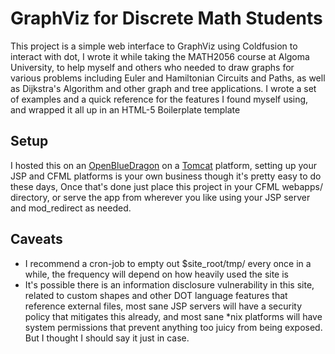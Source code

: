 # GraphViz for Discrete Math Students

This project is a simple web interface to GraphViz using Coldfusion to interact
with dot, I wrote it while taking the MATH2056 course at Algoma University, to
help myself and others who needed to draw graphs for various problems including
Euler and Hamiltonian Circuits and Paths, as well as Dijkstra's Algorithm and
other graph and tree applications. I wrote a set of examples and a quick
reference for the features I found myself using, and wrapped it all up in an
HTML-5 Boilerplate template 

## Setup

I hosted this on an [OpenBlueDragon](http://openbluedragon.org/) on a
[Tomcat](http://tomcat.apache.org/) platform, setting up your JSP and CFML
platforms is your own business though it's pretty easy to do these days, Once
that's done just place this project in your CFML webapps/ directory, or serve
the app from wherever you like using your JSP server and mod_redirect as
needed. 

## Caveats

* I recommend a cron-job to empty out $site_root/tmp/ every once in a while, the frequency will depend on how heavily used the site is
* It's possible there is an information disclosure vulnerability in this site, related to custom shapes and other DOT language features that reference external files, most sane JSP servers will have a security policy that mitigates this already, and most sane *nix platforms will have system permissions that prevent anything too juicy from being exposed. But I thought I should say it just in case.


